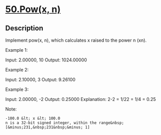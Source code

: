 # [50.Pow(x, n)](https://leetcode.com/problems/powx-n/)
        
## Description
        
Implement pow(x, n), which calculates&nbsp;x raised to the power n (xn).

Example 1:


Input: 2.00000, 10
Output: 1024.00000


Example 2:


Input: 2.10000, 3
Output: 9.26100


Example 3:


Input: 2.00000, -2
Output: 0.25000
Explanation: 2-2 = 1/22 = 1/4 = 0.25


Note:


	-100.0 &lt; x &lt; 100.0
	n is a 32-bit signed integer, within the range&nbsp;[&minus;231,&nbsp;231&nbsp;&minus; 1]

